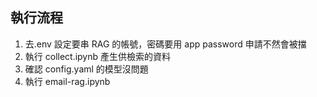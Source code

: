## 執行流程

1. 去.env 設定要串 RAG 的帳號，密碼要用 app password 申請不然會被擋 
2. 執行 collect.ipynb 產生供檢索的資料 
3. 確認 config.yaml 的模型沒問題 
4. 執行 email-rag.ipynb
